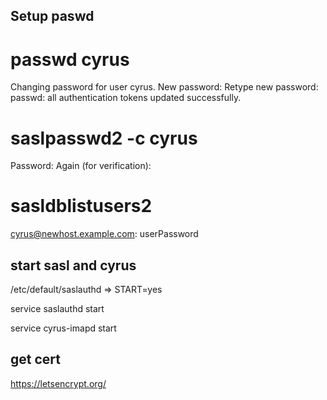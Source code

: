 

## Setup paswd

  # passwd cyrus
  Changing password for user cyrus.
  New password:
  Retype new password:
  passwd: all authentication tokens updated successfully.

  # saslpasswd2 -c cyrus
  Password:
  Again (for verification):

  # sasldblistusers2
  cyrus@newhost.example.com: userPassword



## start sasl and cyrus


  /etc/default/saslauthd  => START=yes


  service saslauthd start


  service cyrus-imapd start




## get cert

https://letsencrypt.org/





